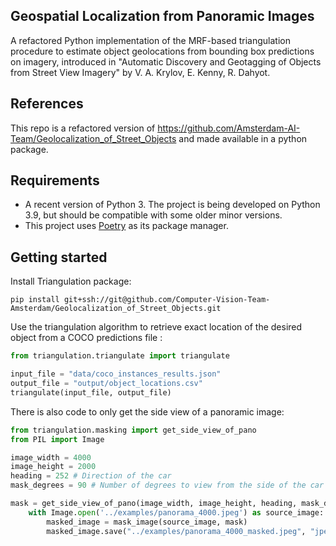 ## Geospatial Localization from Panoramic Images

A refactored Python implementation of the MRF-based triangulation procedure to estimate object geolocations from bounding box predictions on imagery, introduced in "Automatic Discovery and Geotagging of Objects from Street View Imagery" by V. A. Krylov, E. Kenny, R. Dahyot.

## References
This repo is a refactored version of https://github.com/Amsterdam-AI-Team/Geolocalization_of_Street_Objects and made available in a python package.

## Requirements

- A recent version of Python 3. The project is being developed on Python 3.9, but should be compatible with some older minor versions.
- This project uses [Poetry](https://python-poetry.org/) as its package manager.

## Getting started


Install Triangulation package:

```shell
pip install git+ssh://git@github.com/Computer-Vision-Team-Amsterdam/Geolocalization_of_Street_Objects.git
```

Use the triangulation algorithm to retrieve exact location of the desired object from a COCO predictions file
:

```python
from triangulation.triangulate import triangulate

input_file = "data/coco_instances_results.json"
output_file = "output/object_locations.csv"
triangulate(input_file, output_file)
```

There is also code to only get the side view of a panoramic image:
```python
from triangulation.masking import get_side_view_of_pano
from PIL import Image

image_width = 4000
image_height = 2000
heading = 252 # Direction of the car
mask_degrees = 90 # Number of degrees to view from the side of the car

mask = get_side_view_of_pano(image_width, image_height, heading, mask_degrees)
    with Image.open('../examples/panorama_4000.jpeg') as source_image:
        masked_image = mask_image(source_image, mask)
        masked_image.save("../examples/panorama_4000_masked.jpeg", "jpeg")
```
